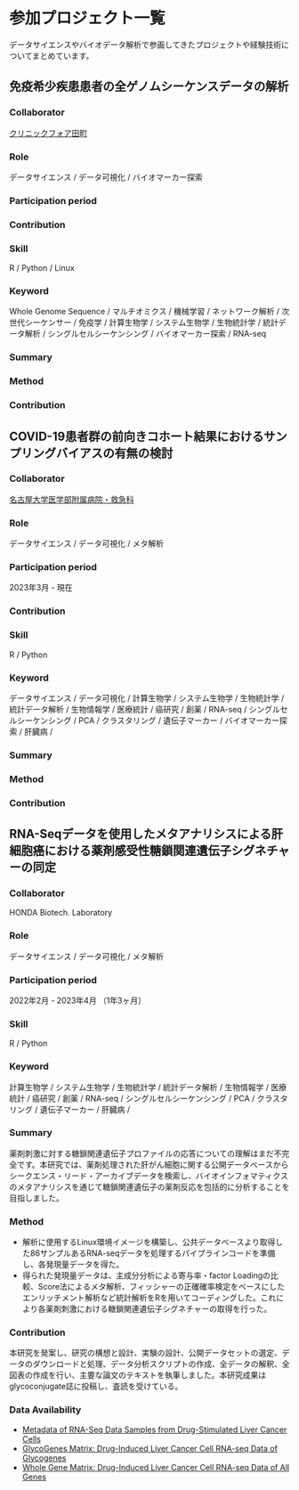 # 参加プロジェクト一覧
データサイエンスやバイオデータ解析で参画してきたプロジェクトや経験技術についてまとめています。

## 免疫希少疾患患者の全ゲノムシーケンスデータの解析

### Collaborator
[クリニックフォア田町](https://www.clinicfor.life/tamachi/)
### Role
データサイエンス / データ可視化 / バイオマーカー探索 
### Participation period

### Contribution

### Skill
R / Python / Linux 

### Keyword
Whole Genome Sequence / マルチオミクス / 機械学習 / ネットワーク解析 / 次世代シーケンサー / 免疫学 / 計算生物学 / システム生物学 / 生物統計学 / 統計データ解析 / シングルセルシーケンシング / バイオマーカー探索 / RNA-seq

### Summary

### Method

### Contribution

## COVID-19患者群の前向きコホート結果におけるサンプリングバイアスの有無の検討

### Collaborator
[名古屋大学医学部附属病院・救急科](https://www.med.nagoya-u.ac.jp/hospital/departments/emergency_c-m/)

### Role
データサイエンス / データ可視化 / メタ解析
### Participation period
2023年3月 - 現在
### Contribution

### Skill
R / Python 

### Keyword
データサイエンス / データ可視化 / 計算生物学 / システム生物学 / 生物統計学 / 統計データ解析 / 生物情報学 / 医療統計 / 癌研究 / 創薬 / RNA-seq / シングルセルシーケンシング / PCA / クラスタリング / 遺伝子マーカー / バイオマーカー探索 / 肝臓病 / 

### Summary

### Method

### Contribution

## RNA-Seqデータを使用したメタアナリシスによる肝細胞癌における薬剤感受性糖鎖関連遺伝子シグネチャーの同定

### Collaborator
HONDA Biotech. Laboratory
### Role
データサイエンス / データ可視化 / メタ解析
### Participation period
2022年2月 - 2023年4月 （1年3ヶ月）
### Skill
R / Python 
### Keyword
計算生物学 / システム生物学 / 生物統計学 / 統計データ解析 / 生物情報学 / 医療統計 / 癌研究 / 創薬 / RNA-seq / シングルセルシーケンシング / PCA / クラスタリング / 遺伝子マーカー /  肝臓病 / 
### Summary
薬剤刺激に対する糖鎖関連遺伝子プロファイルの応答についての理解はまだ不完全です。本研究では、薬剤処理された肝がん細胞に関する公開データベースからシークエンス・リード・アーカイブデータを検索し、バイオインフォマティクスのメタアナリシスを通じて糖鎖関連遺伝子の薬剤反応を包括的に分析することを目指しました。

### Method
- 解析に使用するLinux環境イメージを構築し、公共データベースより取得した86サンプルあるRNA-seqデータを処理するパイプラインコードを準備し、各発現量データを得た。
- 得られた発現量データは、主成分分析による寄与率・factor Loadingの比較、Score法によるメタ解析、フィッシャーの正確確率検定をベースにしたエンリッチメント解析など統計解析をRを用いてコーディングした。これにより各薬剤刺激における糖鎖関連遺伝子シグネチャーの取得を行った。

### Contribution
本研究を発案し、研究の構想と設計、実験の設計、公開データセットの選定、データのダウンロードと処理、データ分析スクリプトの作成、全データの解釈、全図表の作成を行い、主要な論文のテキストを執筆しました。本研究成果はglycoconjugate誌に投稿し、査読を受けている。

### Data Availability
- [Metadata of RNA-Seq Data Samples from Drug-Stimulated Liver Cancer Cells](https://figshare.com/articles/dataset/Metadata_of_RNA-Seq_Data_Samples_from_Drug-Stimulated_Liver_Cancer_Cells/23573913)
- [GlycoGenes Matrix: Drug-Induced Liver Cancer Cell RNA-seq Data of Glycogenes](https://figshare.com/articles/dataset/GlycoGenes_Matrix_Drug-Induced_Liver_Cancer_Cell_RNA-seq_Data_of_Glycogenes/23573910)
- [Whole Gene Matrix: Drug-Induced Liver Cancer Cell RNA-seq Data of All Genes](https://figshare.com/articles/dataset/Whole_Gene_Matrix_Drug-Induced_Liver_Cancer_Cell_RNA-seq_Data_of_All_Genes/23573871)
